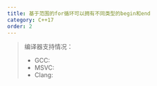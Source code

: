 ```yaml
---
title: 基于范围的for循环可以拥有不同类型的begin和end
category: C++17
order: 2
---
```


> 编译器支持情况：
> * GCC:
> * MSVC:
> * Clang:
